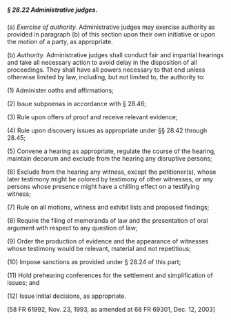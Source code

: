 ##### § 28.22 Administrative judges. #####

(a) *Exercise of authority.* Administrative judges may exercise authority as provided in paragraph (b) of this section upon their own initiative or upon the motion of a party, as appropriate.

(b) *Authority.* Administrative judges shall conduct fair and impartial hearings and take all necessary action to avoid delay in the disposition of all proceedings. They shall have all powers necessary to that end unless otherwise limited by law, including, but not limited to, the authority to:

(1) Administer oaths and affirmations;

(2) Issue subpoenas in accordance with § 28.46;

(3) Rule upon offers of proof and receive relevant evidence;

(4) Rule upon discovery issues as appropriate under §§ 28.42 through 28.45;

(5) Convene a hearing as appropriate, regulate the course of the hearing, maintain decorum and exclude from the hearing any disruptive persons;

(6) Exclude from the hearing any witness, except the petitioner(s), whose later testimony might be colored by testimony of other witnesses, or any persons whose presence might have a chilling effect on a testifying witness;

(7) Rule on all motions, witness and exhibit lists and proposed findings;

(8) Require the filing of memoranda of law and the presentation of oral argument with respect to any question of law;

(9) Order the production of evidence and the appearance of witnesses whose testimony would be relevant, material and not repetitious;

(10) Impose sanctions as provided under § 28.24 of this part;

(11) Hold prehearing conferences for the settlement and simplification of issues; and

(12) Issue initial decisions, as appropriate.

[58 FR 61992, Nov. 23, 1993, as amended at 68 FR 69301, Dec. 12, 2003]